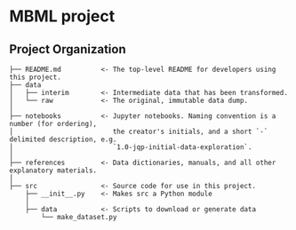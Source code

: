 # MBML project


Project Organization
------------

    ├── README.md          <- The top-level README for developers using this project.
    ├── data
    │   ├── interim        <- Intermediate data that has been transformed.
    │   └── raw            <- The original, immutable data dump.
    │
    ├── notebooks          <- Jupyter notebooks. Naming convention is a number (for ordering),
    │                         the creator's initials, and a short `-` delimited description, e.g.
    │                         `1.0-jqp-initial-data-exploration`.
    │
    ├── references         <- Data dictionaries, manuals, and all other explanatory materials.
    │
    ├── src                <- Source code for use in this project.
        ├── __init__.py    <- Makes src a Python module
        │
        ├── data           <- Scripts to download or generate data
            └── make_dataset.py
        

